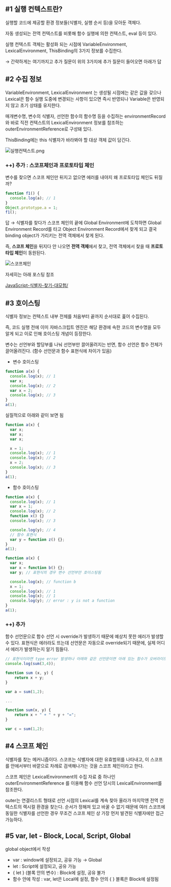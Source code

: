 ## #1 실행 컨텍스트란?

실행할 코드에 제공할 환경 정보들(식별자, 실행 순서 등)을 모아둔 객체다.

자동 생성되는 전역 컨텍스트를 비롯해 함수 실행에 의한 컨텍스트, eval 등이 있다.

실행 컨텍스트 객체는 활성화 되는 시점에 VariableEnvironment, LexicalEnvironment, ThisBinding의 3가지 정보를 수집한다.

→ 간략하게는 여기까지고 추가 질문이 위의 3가지에 추가 질문이 들어오면 아래가 답

## #2 수집 정보

VariableEnvironment, LexicalEnvironment 는 생성될 시점에는 같은 값을 갖으나 Lexical은 함수 실행 도중에 변경되는 사항이 있으면 즉시 반영되나 Variable은 반영되지 않고 초기 상태를 유지한다.

매개변수명, 변수의 식별자, 선언한 함수의 함수명 등을 수집하는 environmentRecord와 바로 직전 컨텍스트의 LexicalEnvironment 정보를 참조하는 outerEnvironmentReference로 구성돼 있다.

ThisBinding에는 this 식별자가 바라봐야 할 대상 객체 값이 담긴다.

![실행컨텍스트.png](https://s3-us-west-2.amazonaws.com/secure.notion-static.com/d8b9a660-716d-41a4-bb4b-2d300c88ecc4/실행컨텍스트.png)

### ++) 추가 : 스코프체인과 프로토타입 체인

변수를 찾으면 스코프 체인만 뒤지고 없으면 에러를 내야지 왜 프로토타입 체인도 뒤질까?

```jsx
function f1() {
  console.log(a); // 1
}
Object.prototype.a = 1;
f1();
```

답 → 식별자를 찾다가 스코프 체인의 끝에 Global Environment에 도착하면 Global Environment Record를 타고 Object Environment Record에서 찾게 되고 결국 binding object가 가리키는 전역 객체에서 찾게 된다.

즉, **스코프 체인**을 뒤지다 안 나오면 **전역 객체**에서 찾고, 전역 객체에서 찾을 때 **프로토타입 체인**이 동원된다.

![스코프체인](https://s3-us-west-2.amazonaws.com/secure.notion-static.com/27a65d01-4294-4a0f-b32b-89fde2a6a0c4/Untitled.png)

자세히는 아래 포스팅 참조

[JavaScript-식별자-찾기-대모험/](https://homoefficio.github.io/2016/01/16/JavaScript-%EC%8B%9D%EB%B3%84%EC%9E%90-%EC%B0%BE%EA%B8%B0-%EB%8C%80%EB%AA%A8%ED%97%98/)

## #3 호이스팅

식별자 정보는 컨텍스트 내부 전체를 처음부터 끝까지 순서대로 훑어 수집된다.

즉, 코드 실행 전에 이미 자바스크립트 엔진은 해당 환경에 속한 코드의 변수명을 모두 알게 되고 이로 인해 호이스팅 개념이 등장한다.

변수는 선언부와 할당부를 나눠 선언부만 끌어올려지는 반면, 함수 선언은 함수 전체가 끌어올려진다. (함수 선언문과 함수 표현식에 차이가 있음)

- 변수 호이스팅

```jsx
function a(x) {
  console.log(x); // 1
  var x;
  console.log(x); // 2
  var x = 2;
  console.log(x); // 3
}
a(1);
```

실질적으로 아래와 같이 보면 됨

```jsx
function a(x) {
  var x;
  var x;
  var x;

  x = 1;
  console.log(x); // 1
  console.log(x); // 2
  x = 2;
  console.log(x); // 3
}
a(1);
```

- 함수 호이스팅

```jsx
function a(x) {
  console.log(x); // 1
  var x = 1;
  console.log(x); // 2
  function x() {}
  console.log(x); // 3

  console.log(y); // 4
  // 함수 표현식
  var y = function z() {};
}
a(1);
```

```jsx
function a(x) {
  var x;
  var x = function b() {};
  var y; // 표현식의 경우 변수 선언부만 호이스팅됨

  console.log(x); // function b
  x = 1;
  console.log(x); // 1
  console.log(x); // 1
  console.log(y); // error : y is not a function
}
a(1);
```

### ++) 추가

함수 선언문으로 함수 선언 시 override가 발생하기 때문에 예상치 못한 에러가 발생할 수 있다. 표현식은 에러라도 뜨는데 선언문은 자동으로 override되기 때문에, 실제 어디서 에러가 발생하는지 알기 힘들다.

```jsx
// 표현식이라면 type error 발생하나 아래와 같은 선언문이면 아래 있는 함수가 오버라이드됨
console.log(sum(3,4));

function sum (x, y) {
	return x + y;
}

var a = sum(1,2);

...

function sum(x, y) {
	return x + " + " + y + "=";
}

var c = sum(1,2);
```

## #4 스코프 체인

식별자를 찾는 메커니즘이다. 스코프는 식별자에 대한 유효범위를 나타내고, 이 스코프를 안에서부터 바깥으로 차례로 검색해나가는 것을 스코프 체인이라고 한다.

스코프 체인은 LexicalEnvironment의 수집 자료 중 하나인 outerEnvironmentReference 를 이용해 함수 선언 당시의 LexicalEnvironment를 참조한다.

outer는 연결리스트 형태로 선언 시점의 Lexical를 계속 찾아 올라가 마지막엔 전역 컨텍스트의 렉시컬 환경을 찾는다. 순서가 정해져 있고 바꿀 수 없기 때문에 여러 스코프에 동일한 식별자를 선언한 경우 무조건 스코프 체인 상 가장 먼저 발견된 식별자에만 접근 가능하다.

## #5 var, let - Block, Local, Script, Global

global object에서 작성

- var : window에 설정되고, 공유 가능 → Global
- let : Script에 설정되고, 공유 가능
- { let } (블록 안의 변수) : Block에 설정, 공유 불가
- 함수 안에 작성 : var, let은 Local에 설정, 함수 안의 { } 블록은 Block에 설정됨
